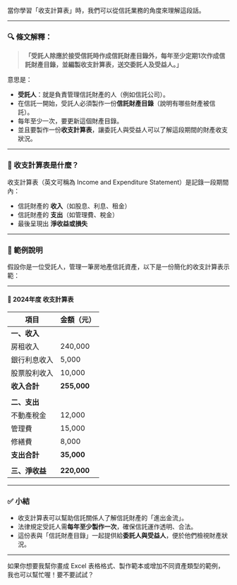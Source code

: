 當你學習「收支計算表」時，我們可以從信託業務的角度來理解這段話。

---

### 🔍 條文解釋：

> **「受託人除應於接受信託時作成信託財產目錄外，每年至少定期1次作成信託財產目錄，並編製收支計算表，送交委託人及受益人。」**

意思是：
- **受託人**：就是負責管理信託財產的人（例如信託公司）。
- 在信託一開始，受託人必須製作一份**信託財產目錄**（說明有哪些財產被信託）。
- 每年至少一次，要更新這個財產目錄。
- 並且要製作一份**收支計算表**，讓委託人與受益人可以了解這段期間的財產收支狀況。

---

### 🧾 收支計算表是什麼？

收支計算表（英文可稱為 Income and Expenditure Statement）是記錄一段期間內：
- 信託財產的 **收入**（如股息、利息、租金）
- 信託財產的 **支出**（如管理費、稅金）
- 最後呈現出 **淨收益或損失**

---

### 📘 範例說明

假設你是一位受託人，管理一筆房地產信託資產，以下是一份簡化的收支計算表示範：

---

#### 📄 **2024年度 收支計算表**

| 項目             | 金額（元） |
|------------------|------------|
| **一、收入**      |            |
| 房租收入          | 240,000    |
| 銀行利息收入      | 5,000      |
| 股票股利收入      | 10,000     |
| **收入合計**      | **255,000**|
|                  |            |
| **二、支出**      |            |
| 不動產稅金        | 12,000     |
| 管理費            | 15,000     |
| 修繕費            | 8,000      |
| **支出合計**      | **35,000** |
|                  |            |
| **三、淨收益**    | **220,000**|

---

### ✅ 小結

- 收支計算表可以幫助信託關係人了解信託財產的「進出金流」。
- 法律規定受託人需**每年至少製作一次**，確保信託運作透明、合法。
- 這份表與「信託財產目錄」一起提供給**委託人與受益人**，便於他們檢視財產狀況。

---

如果你想要我幫你畫成 Excel 表格格式、製作範本或增加不同資產類型的範例，我也可以幫忙喔！要不要試試？